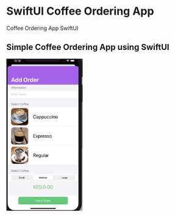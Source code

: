 # SwiftUI Coffee Ordering App
Coffee Ordering App SwiftUI

## Simple Coffee Ordering App using SwiftUI

<img src="assets/image.png" width="200">

